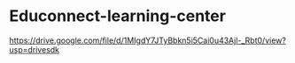 # Educonnect-learning-center 
https://drive.google.com/file/d/1MIgdY7JTyBbkn5i5Cai0u43Ajl-_Rbt0/view?usp=drivesdk
